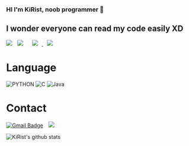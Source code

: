 ### HI I'm KiRist, noob programmer 👋

## I wonder everyone can read my code easily XD

<div>
    <a href="https://hits.seeyoufarm.com"><img src="https://hits.seeyoufarm.com/api/count/incr/badge.svg?url=https%3A%2F%2Fgithub.com%2FKiRist-code&count_bg=%2379C83D&title_bg=%23555555&icon=adguard.svg&icon_color=%23E7E7E7&title=hits&edge_flat=false"/></a>
    <img 
        src="https://img.shields.io/github/followers/KiRist-code?label=KiRist%20Followers&style=social"
        style="height : auto; margin-left : 10px; margin-right : 10px;"/>
    <a href="https://discord.com/">
    <img 
        src="http://img.shields.io/badge/-Discord-blue?style=flat&logo=Discord&link=https://discord.com/"
        style="height : auto; margin-left : 10px; margin-right : 10px;"/>
    </a>
    <a href="https://www.notion.so/kiristhome/KiRist-s-Home-d8afdcc42ca84f5dbbc5a810cd59b074">
        <img 
            src="http://img.shields.io/badge/-KiRist%20Notion-655ced?style=flat&logo=Notion&link=https://www.notion.so/kiristhome/KiRist-s-Home-d8afdcc42ca84f5dbbc5a810cd59b074"
            style="height : auto; margin-left : 10px; margin-right : 10px;"/>
    </a>
</div>

 
# Language
![PYTHON](https://img.shields.io/badge/PYTHON-%E2%98%85%E2%98%85%E2%98%85%E2%98%85%E2%98%86-0696D7?style=plastic&logo=Python&logoColor=white)
![C](https://img.shields.io/badge/C-%E2%98%85%E2%98%85%E2%98%85%E2%98%85%E2%98%85-0696D7?style=plastic&logo=C&logoColor=white)
![Java](https://img.shields.io/badge/Java-%E2%98%85%E2%98%85%E2%98%85%E2%98%86%E2%98%86-d13846?style=plastic&logo=Java&logoColor=white)

# Contact
 [![Gmail Badge](https://img.shields.io/badge/Gmail-d14836?style=flat-square&logo=Gmail&logoColor=white&link=mailto:kmj57667@gmail.com)](mailto:kmj57667@gmail.com)
 <a href="https://discord.com/">
    <img 
        src="http://img.shields.io/badge/-KilrBst%20KiRist#8098-blue?style=flat&logo=Discord&link=https://discord.com/"
        style="height : auto; margin-left : 10px; margin-right : 10px;"/>
 </a>


![KiRist's github stats](https://github-readme-stats.vercel.app/api?username=KiRist-code&show_icons=true)
